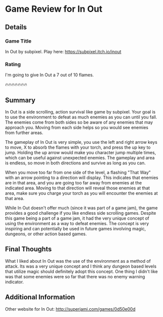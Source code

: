 # Game Review for In Out

## Details

### Game Title
In Out by subpixel. Play here: https://subpixel.itch.io/inout

### Rating
I'm going to give In Out a 7 out of 10 flames.

:fire::fire::fire::fire::fire::fire::fire:

## Summary
In Out is a side scrolling, action survival like game by subpixel. Your goal is to use the environment to defeat as much enemies as you can until you fall. The enemies come from both sides so be aware of any enemies that may approach you. Moving from each side helps so you would see enemies from further areas.

The gameplay of In Out is very simple, you use the left and right arrow keys to move, X to absorb the flames with your torch, and press the up key to jump. Holding the up arrow would make you character jump multiple times, which can be useful against unexpected enemies. The gameplay and area is endless, so move in both directions and survive as long as you can.

When you move too far from one side of the level, a flashing "That Way" with an arrow pointing to a direction will display. This indicates that enemies are in that area, and you are going too far away from enemies at the indicated area. Moving to that direction will reveal those enemies at that area, make sure you charge your torch as you will encounter the enemies at that area.

While In Out doesn't offer much (since it was part of a game jam), the game provides a good challenge if you like endless side scrolling games. Despite this game being a part of a game jam, it had the very unique concept of using the environment as a way to defeat enemies. The concept is very inspiring and can potentially be used in future games involving magic, dungeons, or other action based games.

## Final Thoughts
What I liked about In Out was the use of the environment as a method of attack. Its was a very unique concept and I think any dungeon based levels that utilize magic should definitely adopt this concept. One thing I didn't like was that some enemies were so far that there was no enemy warning indicator.

## Additional Information
Other website for In Out: http://superjami.com/games/0d50e00d
